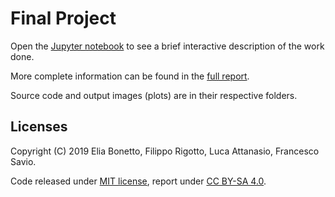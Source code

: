 # Final Project

Open the [Jupyter notebook](IPD.ipynb) to see a brief interactive description of the work done.

More complete information can be found in the [full report](report/report.pdf).

Source code and output images (plots) are in their respective folders.

## Licenses

Copyright (C) 2019 Elia Bonetto, Filippo Rigotto, Luca Attanasio, Francesco Savio.

Code released under [MIT license](LICENSE), report under [CC BY-SA 4.0](https://creativecommons.org/licenses/by-sa/4.0/deed.en).

